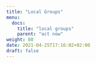 ```yaml
---
title: "Local Groups"
menu:
  docs:
    title: "local groups"
    parent: "act now"
weight: 80
date: 2021-04-25T17:16:02+02:00
draft: false
---
```


